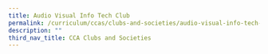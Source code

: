 ```yaml
---
title: Audio Visual Info Tech Club
permalink: /curriculum/ccas/clubs-and-societies/audio-visual-info-tech-club/
description: ""
third_nav_title: CCA Clubs and Societies
---
```

